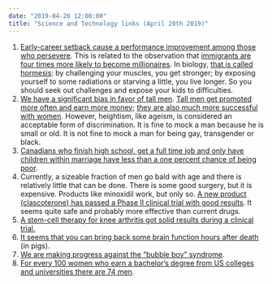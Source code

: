 ```yaml
---
date: "2019-04-20 12:00:00"
title: "Science and Technology links (April 20th 2019)"
---
```




1. [Early-career setback cause a performance improvement among those who persevere](https://arxiv.org/abs/1903.06958). This is related to the observation that [immigrants are four times more likely to become millionaires](https://medium.com/wise-heroes/immigrants-are-four-times-more-likely-to-become-millionaires-by-mark-j-quann-5a47658ead09). In biology, [that is called hormesis](https://en.m.wikipedia.org/wiki/Hormesis): by challenging your muscles, you get stronger; by exposing yourself to some radiations or starving a little, you live longer. So you should seek out challenges and expose your kids to difficulties.
1. [We have a significant bias in favor of tall men](https://link.springer.com/article/10.1007/s12144-019-00235-8). [Tall men get promoted more often and earn more money](http://ww.timothy-judge.com/Height%20paper--JAP%20published.pdf); [they are also much more successful with women](http://ww.timothy-judge.com/Height%20paper--JAP%20published.pdf). However, heightism, like ageism, is considered an acceptable form of discrimination. It is fine to mock a man because he is small or old. It is not fine to mock a man for being gay, transgender or black. 
1. [Canadians who finish high school, get a full time job and only have children within marriage have less than a one percent chance of being poor](https://www.fraserinstitute.org/article/anti-poverty-formula-high-school-diploma-fulltime-job-no-kids-outside-wedlock).
1. Currently, a sizeable fraction of men go bald with age and there is relatively little that can be done. There is some good surgery, but it is expensive. Products like minoxidil work, but only so. [A new product (clascoterone) has passed a Phase II clinical trial with good results](http://www.cassiopea.com/news-and-media/press-releases/yr-2019/190416.aspx). It seems quite safe and probably more effective than current drugs. 
1. [A stem-cell therapy for knee arthritis got solid results during a clinical trial.](https://stemcellsjournals.onlinelibrary.wiley.com/doi/full/10.1002/sctm.18-0183) 
1. [It seems that you can bring back some brain function hours after death](https://www.npr.org/sections/health-shots/2019/04/17/714289322/scientists-restore-some-function-in-the-brains-of-dead-pigs) (in pigs).
1. [We are making progress against the &ldquo;bubble boy&rdquo; syndrome](https://www.nejm.org/doi/full/10.1056/NEJMoa1815408).
1. [For every 100 women who earn a bachelor’s degree from US colleges and universities there are 74 men](https://nces.ed.gov/programs/digest/d17/tables/dt17_318.10.asp?current=yes).


